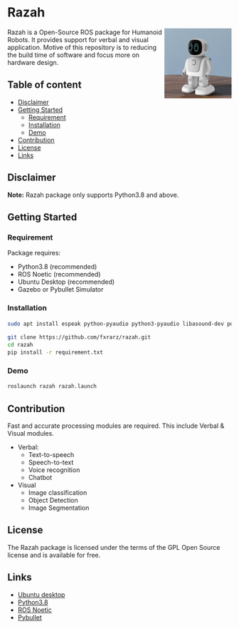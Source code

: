 # Razah
<img src="images/humanoid.jpg" align="right" height="30%" width="30%" />
Razah is a Open-Source ROS package for Humanoid Robots. It provides support for verbal and visual application. Motive of this repository is to reducing the build time of software and focus more on hardware design.

## Table of content

- [Disclaimer](#disclaimer)
- [Getting Started](#getting-started)
    - [Requirement](#requirement)
    - [Installation](#installation)
    - [Demo](#demo)
- [Contribution](#contribution)
- [License](#license)
- [Links](#links)


## Disclaimer
**Note:** Razah package only supports Python3.8 and above.

## Getting Started
### Requirement
Package requires:
  - Python3.8 (recommended)
  - ROS Noetic (recommended)
  - Ubuntu Desktop (recommended)
  - Gazebo or Pybullet Simulator

### Installation
```bash
sudo apt install espeak python-pyaudio python3-pyaudio libasound-dev portaudio19-dev libportaudio2 libportaudiocpp0 ffmpeg libav-tools
```
```bash
git clone https://github.com/fxrarz/razah.git
cd razah
pip install -r requirement.txt
```

### Demo
```bash
roslaunch razah razah.launch
```

## Contribution
Fast and accurate processing modules are required. This include Verbal & Visual modules.
- Verbal:
  - Text-to-speech
  - Speech-to-text
  - Voice recognition
  - Chatbot
- Visual
  - Image classification
  - Object Detection
  - Image Segmentation

## License
The Razah package is licensed under the terms of the GPL Open Source
license and is available for free.

## Links
* [Ubuntu desktop](https://ubuntu.com/download/desktop)
* [Python3.8](https://linuxize.com/post/how-to-install-python-3-8-on-ubuntu-18-04/)
* [ROS Noetic](http://wiki.ros.org/noetic/Installation/Ubuntu)
* [Pybullet](https://pypi.org/project/pybullet/)
